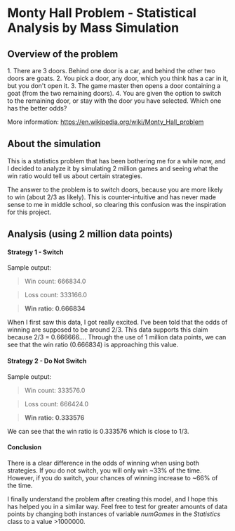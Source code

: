 # Monty Hall Problem - Statistical Analysis by Mass Simulation

<h2>Overview of the problem</h2>
1. There are 3 doors. Behind one door is a car, and behind the other two doors are goats. 
2. You pick a door, any door, which you think has a car in it, but you don't open it. 
3. The game master then opens a door containing a goat (from the two remaining doors).
4. You are given the option to switch to the remaining door, or stay with the door you have selected. Which one has the better odds?

More information: https://en.wikipedia.org/wiki/Monty_Hall_problem

<h2>About the simulation</h2>
This is a statistics problem that has been bothering me for a while now, and I decided to analyze it by simulating 2 million games and seeing what the win ratio would tell us about certain strategies.

The answer to the problem is to switch doors, because you are more likely to win (about 2/3 as likely). This is counter-intuitive and has never made sense to me in middle school, so clearing this confusion was the inspiration for this project.

<h2>Analysis (using 2 million data points)</h2>

<h4>Strategy 1 - Switch</h4>

Sample output:
>Win count: 666834.0

>Loss count: 333166.0

><b>Win ratio: 0.666834</b>

When I first saw this data, I got really excited. I've been told that the odds of winning are supposed to be around 2/3. 
This data supports this claim because 2/3 = 0.666666....
Through the use of 1 million data points, we can see that the win ratio (0.666834) is approaching this value.

<h4>Strategy 2 - Do Not Switch</h4>

Sample output:
>Win count: 333576.0

>Loss count: 666424.0

><b>Win ratio: 0.333576</b>

We can see that the win ratio is 0.333576 which is close to 1/3.

<h4>Conclusion</h4>
There is a clear difference in the odds of winning when using both strategies. If you do not switch, you will only win ~33% of the time. However, if you do switch, your chances of winning increase to ~66% of the time. 

I finally understand the problem after creating this model, and I hope this has helped you in a similar way. Feel free to test for greater amounts of data points by changing both instances of variable <i>numGames</i> in the <i>Statistics</i> class to a value >1000000.
